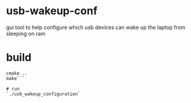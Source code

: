 # usb-wakeup-conf
gui tool to help configure which usb devices can wake up the laptop from sleeping on ram

# build
```mkdir build && cd build
cmake ..
make```

# run
`./usb_wakeup_configuration`
